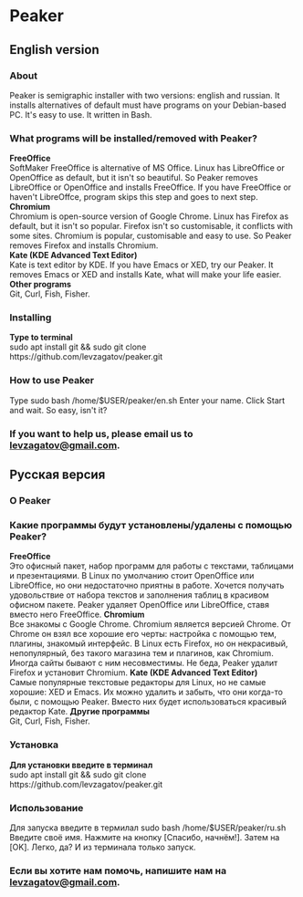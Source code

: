<h1>Peaker</h1>
<h2>English version</h2>
<h3>About</h3>
Peaker is semigraphic installer with two versions: english and russian. It installs alternatives of default must have programs on your Debian-based PC. It's easy to use. It written in Bash.
<h3>What programs will be installed/removed with Peaker?</h3>
<b> FreeOffice </b><br>
SoftMaker FreeOffice is alternative of MS Office. Linux has LibreOffice or OpenOffice as default, but it isn't so beautiful. So Peaker removes LibreOffice or OpenOffice and installs FreeOffice. If you have FreeOffice or haven't LibreOffce, program skips this step and goes to next step.
<br><b>Chromium</b><br>
Chromium is open-source version of Google Chrome. Linux has Firefox as default, but it isn't so popular. Firefox isn't so customisable, it conflicts with some sites. Chromium is popular, customisable and easy to use. So Peaker removes Firefox and installs Chromium.
<br><b>Kate (KDE Advanced Text Editor)</b><br>
Kate is text editor by KDE. If you have Emacs or XED, try our Peaker. It removes Emacs or XED and installs Kate, what will make your life easier.
<b>Other programs</b><br>
Git, Curl, Fish, Fisher.
<h3>Installing</h3>
<b>Type to terminal</b> <br>
sudo apt install git && sudo git clone <a>https://github.com/levzagatov/peaker.git</a>
<h3>How to use Peaker</h3>
Type
sudo bash /home/$USER/peaker/en.sh
Enter your name. Click Start and wait. So easy, isn't it?
<h3>If you want to help us, please email us to <a href="mailto:levzagatov@gmail.com" title="my email">levzagatov@gmail.com</a>.<h3>
<h2>Русская версия</h2>
<h3>О Peaker</h3>
<h3>Какие программы будут установлены/удалены с помощью Peaker?</h3>
<b> FreeOffice</b><br>
Это офисный пакет, набор программ для работы с текстами, таблицами и презентациями. В Linux по умолчанию стоит OpenOffice или LibreOffice, но они недостаточно приятны в работе. Хочется получать удовольствие от набора текстов и заполнения таблиц в красивом офисном пакете. Peaker удаляет OpenOffice или LibreOffice, ставя вместо него FreeOffice.
<b>Chromium</b><br>
Все знакомы с Google Chrome. Chromium является версией Chrome. От Chrome он взял все хорошие его черты: настройка с помощью тем, плагины, знакомый интерфейс. В Linux есть Firefox, но он некрасивый, непопулярный, без такого магазина тем и плагинов, как Chromium. Иногда сайты бывают с ним несовместимы. Не беда, Peaker удалит Firefox и установит Chromium.
<b>Kate (KDE Advanced Text Editor)</b><br>
Самые популярные текстовые редакторы для Linux, но не самые хорошие: XED и Emacs. Их можно удалить и забыть, что они когда-то были, с помощью Peaker. Вместо них будет использоваться красивый редактор Kate.
<b>Другие программы</b><br>
Git, Curl, Fish, Fisher.
<h3>Установка</h3>
<b>Для установки введите в терминал</b> <br>
sudo apt install git && sudo git clone <a>https://github.com/levzagatov/peaker.git</a>
<h3>Использование</h3>
Для запуска введите в термилал
sudo bash /home/$USER/peaker/ru.sh
Введите своё имя.  Нажмите на кнопку [Спасибо, начнём!]. Затем на [OK]. Легко, да? И из терминала только запуск.
<h3>Если вы хотите нам помочь, напишите нам на <a href="mailto:levzagatov@gmail.com" title="мой email">levzagatov@gmail.com</a>.<h3>
